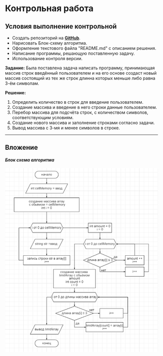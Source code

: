 # Контрольная работа

## Условия выполнение контрольной
* Создать репозиторий на [**GitHub**](https://github.com/Stresing/ContrWork "Ссылка на репозиторий на GitHub").
* Нарисовать Блок-схему алгоритма.
* Оформление текстового файла "README.md" с описанием решения.
* Написание программы, решающую поставленную задачу.
* Использование контроля версии.

**Задание:**
Была поставлена задача написать программу, принимающая массив строк 
введённый пользователем и на его основе  создаст новый массив состоящий 
из тех же строк длинна которых меньше либо равна 3-ём символам.

**Решение:** 
1. Определить количество в строк для введение пользователем.
2. Создание массива и введение в него строки данные пользователем.
3. Перебор массива для подсчёта строк, с количеством символов, 
соответствующим условиям.
4. Создание нового массива и заполнение строками согласно задачи.
5. Вывод массива с 3-мя и менее символов в строке. 
---

## Вложение

#### *Блок схема алгоритма*
![Блок схема алгоритма](/images/BlockDiagram.png)
